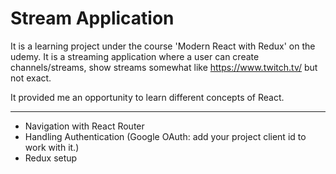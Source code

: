 # Stream Application

It is a learning project under the course 'Modern React with Redux' on the udemy. It is a streaming application where a user can create channels/streams, 
show streams somewhat like https://www.twitch.tv/ but not exact.
 
It provided me an opportunity to learn different concepts of React.  

<hr>

- Navigation with React Router
- Handling Authentication (Google OAuth: add your project client id to work with it.)
- Redux setup
